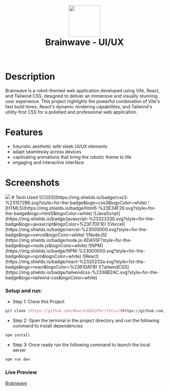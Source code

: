 <div align="center">
      <h1> <img src="[https://writingaurora.blogspot.com/2024/05/rejouice-clone.html](https://blogger.googleusercontent.com/img/b/R29vZ2xl/AVvXsEjya3oP9wZFSS4GxuhWAJ751atXcVGnC6OuztPjetaYq5MzqZlBR6weJX8B1VPtMlcfeZEUiq9pVEyt1zqgZ1LpXhna16wmGTPjXJGWrW8PlZlMlAIOHKwVbO1_KlvAhQHJKpt36Fk8FWh-HAzhy5TbIR-4DUZT_AOIJkrWekziBlQMP-rm9hqyu-xBAKE/s250/brainwavelogo.png)" width="100"><br/>Brainwave - UI/UX</h1>
     </div>
<p align="center"> <a href="https://aaryachauhan.vercel.app/" target="_blank"><img alt="" src="https://img.shields.io/badge/Website-EA4C89?style=normal&logo=dribbble&logoColor=white" style="vertical-align:center" /></a> <a href="https://x.com/AaryaCh87439746" target="_blank"><img alt="" src="https://img.shields.io/badge/Twitter-1DA1F2?style=normal&logo=twitter&logoColor=white" style="vertical-align:center" /></a> <a href="https://www.instagram.com/aarya_c111/" target="_blank"><img alt="" src="https://img.shields.io/badge/Instagram-E4405F?style=normal&logo=instagram&logoColor=white" style="vertical-align:center" /></a> <a href="https://www.linkedin.com/in/aarya-chauhan/}" target="_blank"><img alt="" src="https://img.shields.io/badge/LinkedIn-0077B5?style=normal&logo=linkedin&logoColor=white" style="vertical-align:center" /></a> </p>

# Description
Brainwave is a robot-themed web application developed using Vite, React, and Tailwind CSS, designed to deliver an immersive and visually stunning user experience. This project highlights the powerful combination of Vite's fast build times, React's dynamic rendering capabilities, and Tailwind's utility-first CSS for a polished and professional web application.

# Features
- futuristic aesthetic with sleek UI/UX elements
- adapt seamlessly across devices
- captivating animations that bring the robotic theme to life
- engaging and interactive interface

# Screenshots
 <img src="[https://writingaurora.blogspot.com/2024/05/rejouice-clone.html](https://blogger.googleusercontent.com/img/b/R29vZ2xl/AVvXsEh_SFrLfQU-DachORuXro9OEkmw-gxWqQsP8yxl1HVs3zrZPoBwGHu6FyNIYCKTpXVvp56f2ApkoyMeM3cgGVcw27x_ffwb7PIRJQZsFTfIXbIt7uUA-fT9z3y4U0JTHjRqJhiyKBwvVh89q2izwxeiS5rUqjcArYV4oaSxgkyaPniF5ebBmcXYvC-s2pA/s1920/brainwaveimg.png)">
# Tech Used
![CSS3](https://img.shields.io/badge/css3-%231572B6.svg?style=for-the-badge&logo=css3&logoColor=white) 
![HTML5](https://img.shields.io/badge/html5-%23E34F26.svg?style=for-the-badge&logo=html5&logoColor=white) 
![JavaScript](https://img.shields.io/badge/javascript-%23323330.svg?style=for-the-badge&logo=javascript&logoColor=%23F7DF1E) 
![Vercel](https://img.shields.io/badge/vercel-%23000000.svg?style=for-the-badge&logo=vercel&logoColor=white) 
![NodeJS](https://img.shields.io/badge/node.js-6DA55F?style=for-the-badge&logo=node.js&logoColor=white) 
![NPM](https://img.shields.io/badge/NPM-%23000000.svg?style=for-the-badge&logo=npm&logoColor=white) 
![React](https://img.shields.io/badge/react-%2320232a.svg?style=for-the-badge&logo=react&logoColor=%2361DAFB) 
![TailwindCSS](https://img.shields.io/badge/tailwindcss-%2338B2AC.svg?style=for-the-badge&logo=tailwind-css&logoColor=white)
      

### Setup and run:
- Step 1: Clone this Project
```bash
git clone [https://github.com/Akarsh3053/Portfolio](https://github.com/Aarya-Chauhan/Brainwave-UI-UX.git)
``` 
- Step 2: Open the terminal in the project directory and run the following command to install dependencies
```bash
npm install
```
- Step 3: Once ready run the following command to launch the local server
```bash
npm run dev
```

### Live Preview 
[Brainwave](https://brainwave-ui-ux.vercel.app/)
 

      

    
